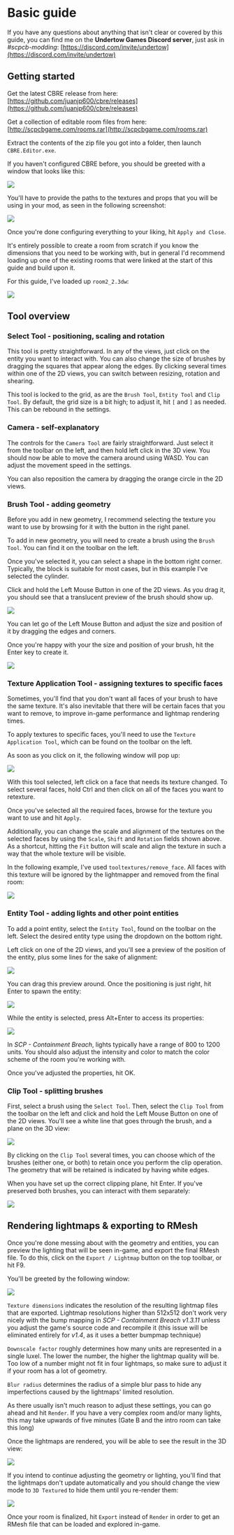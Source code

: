 # Basic guide

If you have any questions about anything that isn't clear or covered by this guide, you can find me on the **Undertow Games Discord server**, just ask in _#scpcb-modding_: [https://discord.com/invite/undertow](https://discord.com/invite/undertow)

## Getting started

Get the latest CBRE release from here: [https://github.com/juanjp600/cbre/releases](https://github.com/juanjp600/cbre/releases)

Get a collection of editable room files from here: [http://scpcbgame.com/rooms.rar](http://scpcbgame.com/rooms.rar)

Extract the contents of the zip file you got into a folder, then launch `CBRE.Editor.exe`.

If you haven't configured CBRE before, you should be greeted with a window that looks like this:

![](imgs/InitialDirSettings.png)

You'll have to provide the paths to the textures and props that you will be using in your mod, as seen in the following screenshot:

![](imgs/FinishedDirSettings.png)

Once you're done configuring everything to your liking, hit `Apply and Close`.

It's entirely possible to create a room from scratch if you know the dimensions that you need to be working with, but in general I'd recommend loading up one of the existing rooms that were linked at the start of this guide and build upon it.

For this guide, I've loaded up `room2_2.3dw`:

![](imgs/Room2Loaded.png)

## Tool overview

### Select Tool - positioning, scaling and rotation

This tool is pretty straightforward. In any of the views, just click on the entity you want to interact with. You can also change the size of brushes by dragging the squares that appear along the edges. By clicking several times within one of the 2D views, you can switch between resizing, rotation and shearing.

This tool is locked to the grid, as are the `Brush Tool`, `Entity Tool` and `Clip Tool`. By default, the grid size is a bit high; to adjust it, hit `[` and `]` as needed. This can be rebound in the settings.

### Camera - self-explanatory

The controls for the `Camera Tool` are fairly straightforward. Just select it from the toolbar on the left, and then hold left click in the 3D view. You should now be able to move the camera around using WASD. You can adjust the movement speed in the settings.

You can also reposition the camera by dragging the orange circle in the 2D views.

### Brush Tool - adding geometry

Before you add in new geometry, I recommend selecting the texture you want to use by browsing for it with the button in the right panel.

To add in new geometry, you will need to create a brush using the `Brush Tool`. You can find it on the toolbar on the left.

Once you've selected it, you can select a shape in the bottom right corner. Typically, the block is suitable for most cases, but in this example I've selected the cylinder.

Click and hold the Left Mouse Button in one of the 2D views. As you drag it, you should see that a translucent preview of the brush should show up.

![](imgs/BrushToolExample.png)

You can let go of the Left Mouse Button and adjust the size and position of it by dragging the edges and corners.

Once you're happy with your the size and position of your brush, hit the Enter key to create it.

![](imgs/CylinderMade.png)

### Texture Application Tool - assigning textures to specific faces

Sometimes, you'll find that you don't want all faces of your brush to have the same texture. It's also inevitable that there will be certain faces that you want to remove, to improve in-game performance and lightmap rendering times.

To apply textures to specific faces, you'll need to use the `Texture Application Tool`, which can be found on the toolbar on the left.

As soon as you click on it, the following window will pop up:

![](imgs/TextureApplicationTool.png)

With this tool selected, left click on a face that needs its texture changed. To select several faces, hold Ctrl and then click on all of the faces you want to retexture.

Once you've selected all the required faces, browse for the texture you want to use and hit `Apply`.

Additionally, you can change the scale and alignment of the textures on the selected faces by using the `Scale`, `Shift` and `Rotation` fields shown above. As a shortcut, hitting the `Fit` button will scale and align the texture in such a way that the whole texture will be visible.

In the following example, I've used `tooltextures/remove_face`. All faces with this texture will be ignored by the lightmapper and removed from the final room:

![](imgs/FaceApplicationExample.png)

### Entity Tool - adding lights and other point entities

To add a point entity, select the `Entity Tool`, found on the toolbar on the left. Select the desired entity type using the dropdown on the bottom right.

Left click on one of the 2D views, and you'll see a preview of the position of the entity, plus some lines for the sake of alignment:

![](imgs/PlacingEntity.png)

You can drag this preview around. Once the positioning is just right, hit Enter to spawn the entity:

![](imgs/EntityPlaced.png)

While the entity is selected, press Alt+Enter to access its properties:

![](imgs/LightProperties.png)

In _SCP - Containment Breach_, lights typically have a range of 800 to 1200 units. You should also adjust the intensity and color to match the color scheme of the room you're working with.

Once you've adjusted the properties, hit OK.

### Clip Tool - splitting brushes

First, select a brush using the `Select Tool`. Then, select the `Clip Tool` from the toolbar on the left and click and hold the Left Mouse Button on one of the 2D views. You'll see a white line that goes through the brush, and a plane on the 3D view:

![](imgs/ClipExample.png)

By clicking on the `Clip Tool` several times, you can choose which of the brushes (either one, or both) to retain once you perform the clip operation. The geometry that will be retained is indicated by having white edges.

When you have set up the correct clipping plane, hit Enter. If you've preserved both brushes, you can interact with them separately:

![](imgs/ClipResult.png)

## Rendering lightmaps & exporting to RMesh

Once you're done messing about with the geometry and entities, you can preview the lighting that will be seen in-game, and export the final RMesh file. To do this, click on the `Export / Lightmap` button on the top toolbar, or hit F9.

You'll be greeted by the following window:

![](imgs/LightmapSettings.png)

`Texture dimensions` indicates the resolution of the resulting lightmap files that are exported. Lightmap resolutions higher than 512x512 don't work very nicely with the bump mapping in _SCP - Containment Breach v1.3.11_ unless you adjust the game's source code and recompile it (this issue will be eliminated entirely for _v1.4_, as it uses a better bumpmap technique)

`Downscale factor` roughly determines how many units are represented in a single luxel. The lower the number, the higher the lightmap quality will be. Too low of a number might not fit in four lightmaps, so make sure to adjust it if your room has a lot of geometry.

`Blur radius` determines the radius of a simple blur pass to hide any imperfections caused by the lightmaps' limited resolution.

As there usually isn't much reason to adjust these settings, you can go ahead and hit `Render`. If you have a very complex room and/or many lights, this may take upwards of five minutes (Gate B and the intro room can take this long)

Once the lightmaps are rendered, you will be able to see the result in the 3D view:

![](imgs/RenderedLightmap.png)

If you intend to continue adjusting the geometry or lighting, you'll find that the lightmaps don't update automatically and you should change the view mode to `3D Textured` to hide them until you re-render them:

![](imgs/SwapRenderingMode.png)

Once your room is finalized, hit `Export` instead of `Render` in order to get an RMesh file that can be loaded and explored in-game.
